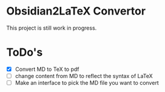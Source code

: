 # Obsidian2LaTeX Convertor

This project is still work in progress.

# ToDo's

- [x] Convert MD to TeX to pdf
- [ ] change content from MD to reflect the syntax of LaTeX
- [ ] Make an interface to pick the MD file you want to convert
